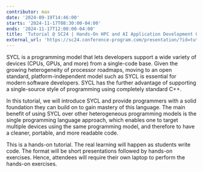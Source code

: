 ```yaml
---
contributor: max
date: '2024-09-19T14:46:00'
starts: '2024-11-17T08:30:00-04:00'
ends: '2024-11-17T12:00:00-04:00'
title: 'Tutorial @ SC24 | Hands-On HPC and AI Application Development Using C++ and SYCL'
external_url: 'https://sc24.conference-program.com/presentation/?id=tut117&sess=sess418'
---
```


SYCL is a programming model that lets developers support a wide variety of devices (CPUs, GPUs, and more)
from a single-code base. Given the growing heterogeneity of processor roadmaps, moving to an open standard, 
platform-independent model such as SYCL is essential for modern software developers. SYCL has the further 
advantage of supporting a single-source style of programming using completely standard C++.

In this tutorial, we will introduce SYCL and provide programmers with a solid foundation they can build on
to gain mastery of this language. The main benefit of using SYCL over other heterogeneous programming models
is the single programming language approach, which enables one to target multiple devices using the same programming model,
and therefore to have a cleaner, portable, and more readable code.

This is a hands-on tutorial. The real learning will happen as students write code. The format will be short presentations
followed by hands-on exercises. Hence, attendees will require their own laptop to perform the hands-on exercises.
